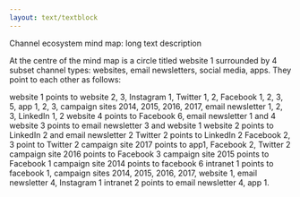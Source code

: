 ```yaml
---
layout: text/textblock
---
```


Channel ecosystem mind map: long text description

At the centre of the mind map is a circle titled website 1 surrounded by 4 subset channel types: websites, email newsletters, social media, apps.  They point to each other as follows:


website 1 points to website 2, 3, Instagram 1, Twitter 1, 2, Facebook 1, 2, 3, 5, app 1, 2, 3, campaign sites 2014, 2015, 2016, 2017, email newsletter 1, 2, 3, LinkedIn 1, 2
website 4 points to Facebook 6, email newsletter 1 and 4
website 3 points to email newsletter 3 and website 1
website 2 points to LinkedIn 2 and email newsletter 2
Twitter 2 points to LinkedIn 2
Facebook 2, 3 point to Twitter 2
campaign site 2017 points to app1, Facebook 2, Twitter 2
campaign site 2016 points to Facebook 3
campaign site 2015 points to Facebook 1
campaign site 2014 points to facebook 6
intranet 1 points to facebook 1, campaign sites 2014, 2015, 2016, 2017, website 1, email newsletter 4, Instagram 1
intranet 2 points to email newsletter 4, app 1.

